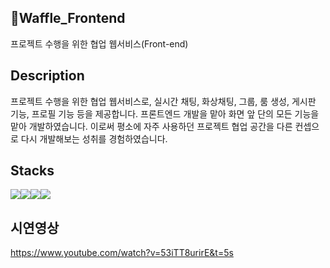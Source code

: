 ## Waffle_Frontend

프로젝트 수행을 위한 협업 웹서비스(Front-end)

## Description
프로젝트 수행을 위한 협업 웹서비스로, 실시간 채팅, 화상채팅, 그룹, 룸 생성, 게시판 기능, 프로필 기능 등을 제공합니다.
프론트엔드 개발을 맡아 화면 앞 단의 모든 기능을 맡아 개발하였습니다. 이로써 평소에 자주 사용하던 프로젝트 협업 공간을 다른 컨셉으로 다시 개발해보는 성취를 경험하였습니다. <br/>

## Stacks
<div style="display:flex">
  <img src="https://img.shields.io/badge/Figma-F24E1E?style=for-the-badge&logo=Figma&logoColor=white"> 
  <img src="https://img.shields.io/badge/React-61DAFB?style=for-the-badge&logo=React&logoColor=white"> 
  <img src="https://img.shields.io/badge/Javascript-61DQFB?style=for-the-badge&logo=Javascript&logoColor=white"> 
  <img src="https://img.shields.io/badge/Styled-components-pink?style=for-the-badge&logo=Styled-components&logoColor=white"> 
</div>


## 시연영상

https://www.youtube.com/watch?v=53iTT8urirE&t=5s
